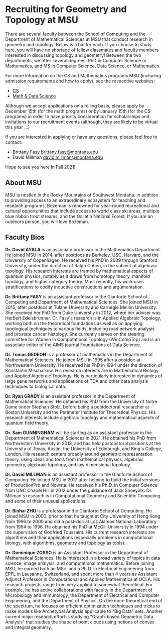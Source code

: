 # Recruiting for Geometry and Topology at MSU

There are several faculty between the School of Computing and the Department of
Mathematical Sciences at MSU that conduct research in geometry and topology.
Below is a bio for each. If you choose to study here, you will have no shortage
of fellow classmates and faculty members interested in discussing topology and
geometry!  Between the two departments, we offer several degrees: PhD in
Computer Science or Mathematics, and MS in Computer Science, Data Science, or
Mathematics.

For more information on the CS and Mathematics programs MSU (including admission
requirements and how to apply), see the respective websites:

* [CS](https://www.cs.montana.edu/future_students.html)
* [Math & Data Science](https://math.montana.edu/grad_students/math_graduate_studies.html)

Although we accept applications on a rolling basis, please apply by December
15th (for the math programs) or by January 15th (for the CS programs) in order
to have priority consideration for scholarships and invitations to our
recruitment events (although, they are likely to be virtual this year ...)

If you are interested in applying or have any questions, please feel free to
contact:

* Brittany Fasy <brittany.fasy@montana.edu>
* David Millman <david.millman@montana.edu>


Hope to see you here in Fall 2021!

## About MSU

MSU is nestled in the Rocky Mountains of Southwest Montana. In addition to
providing access to an extraordinary ecosystem for teaching and research
programs, Bozeman is renowned for year-round recreational and cultural
opportunities that include access to world class ski areas, multiple blue ribbon
trout streams, and the Gallatin National Forest.  If you are an outdoors person,
you will love Bozeman.


## Faculty Bios


**Dr. David AYALA** is an associate professor in the Mathematics Department.  He
joined MSU in 2014, after postdocs as Berkeley, USC, Harvard, and the University
of Copenhagen.  He received his PhD in 2009 through Stanford University, under
the direction of Ralph Cohen, in the subject of algebraic topology.  His
research interests are framed by mathematical aspects of quantum physics,
notably as it draws from homotopy theory, manifold topology, and higher category
theory.  Most recently, his work uses stratifications to codify inductive
constructions and argumentation.

**Dr. Brittany FASY** is an assistant professor in the Gianforte School of Computing
and Department of Mathematical Sciences. She joined MSU in 2015, after postdocs
at Tulane University and Carnegie Mellon University. She received her PhD from
Duke Universtiy in 2012, where her adviser was Herbert Edelsbrunner.  Dr. Fasy's
research is in Applied Algebraic Topology, working both on the theoretical
foundations as well as on applying topological techniques to various fields,
including road network analysis and prostate cancer histology. She currently
serves on the steering committee for Women in Computational Topology
(WinCompTop) and is an associate editor of the AIMS journal Foundations of Data
Science.

**Dr. Tomas GEDEON** is a professor of mathematics in the Department of Mathematical
Sciences. He joined MSU in 1995 after a postdoc at Northwestern University. He
received his PhD in 1994 under the direction of Konstantin Mischaikow. His
research interests are in Mathematical Biology and Applied Algebraic Topology.
He is particularly interested in dynamics of large gene networks and
applications of TDA and other data analysis techniques to biological data.

**Dr. Ryan GRADY** is an assistant professor in the Department of Mathematical
Sciences. He obtained his PhD from the University of Notre Dame under Stephan
Stolz, before being a postdoctoral researcher at Boston University and the
Perimeter Institute for Theoretical Physics. His research interests include
algebraic topology and mathematical aspects of quantum field theory.

**Dr. Sam GUNNINGHAM** will be starting as an assistant professor in the Department
of Mathematical Sciences in 2021. He obtained his PhD from Northwestern
University in 2013, and has held postdoctoral positions at the University of
Texas, Austin, the University of Edinburgh, and King's College, London. His
research centers broadly around geometric representation theory, using ideas and
tools from mathematical physics, algebraic geometry, algebraic topology, and low
dimensional topology.

**Dr. David MILLMAN** is an assistant professor in the Gianforte School of
Computing. He joined MSU in 2017 after helping to build the initial versions of
ProductionPro and Nowsta. He received his Ph.D. in Computer Science from UNC
Chapel Hill in 2012 under the guidance of Jack Snoeyink. Dr. Millman's research
is in Computational Geometry and Scientific Computing and some of their unusual
applications.

**Dr. Binhai ZHU** is a professor in the Gianforte School of Computing.
He joined MSU in 2000, prior to that he taught at City University of
Hong Kong from 1996 to 2000 and did a post-doc at Los Alamos National
Laboratory from 1994 to 1996. He obtained his PhD at McGill University
in 1994 under the supervision of Godfried Toussaint. His current research
interests are algorithms and their applications (especially problems in
computational biology, with algorithms, geometry and topology as tools).

**Dr. Dominique ZOSSO** is an Assistant Professor in the Department of Mathematical
Sciences.  He is interested in a broad variety of topics in data science, image
analysis, and computational mathematics. Before joining MSU, he earned both an
MSc. and a Ph.D. in Electrical Engineering from EPFL in Lausanne, Switzerland,
and spent more than 4 years as Assistant Adjunct Professor in Computational and
Applied Mathematics at UCLA.  His research projects range from very applied to
somewhat theoretical.  For example, he has active collaborations with faculty in
the Department of Microbiology and Immunology, the Department of Electrical and
Computer Engineering, and the Department of Physics.  On the more theoretical
end of the spectrum, he focuses on efficient optimization techniques and tricks
to make models like Archetypal Analysis applicable to "Big Data" sets. Another
current major research effort is studying "Graph-based Geometric Data Analysis"
that studies the shape of point clouds using notions of convex and integral
geometry.
